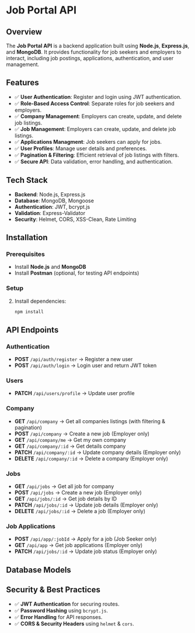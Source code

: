 # Job Portal API

## Overview

The **Job Portal API** is a backend application built using **Node.js**, **Express.js**, and **MongoDB**. It provides functionality for job seekers and employers to interact, including job postings, applications, authentication, and user management.

## Features

- ✅ **User Authentication**: Register and login using JWT authentication.
- ✅ **Role-Based Access Control**: Separate roles for job seekers and employers.
- ✅ **Company Management**: Employers can create, update, and delete job listings.
- ✅ **Job Management**: Employers can create, update, and delete job listings.
- ✅ **Applications Managment**: Job seekers can apply for jobs.
- ✅ **User Profiles**: Manage user details and preferences.
- ✅ **Pagination & Filtering**: Efficient retrieval of job listings with filters.
- ✅ **Secure API**: Data validation, error handling, and authentication.

## Tech Stack

- **Backend**: Node.js, Express.js
- **Database**: MongoDB, Mongoose
- **Authentication**: JWT, bcrypt.js
- **Validation**: Express-Validator
- **Security**: Helmet, CORS, XSS-Clean, Rate Limiting

## Installation

### Prerequisites

- Install **Node.js** and **MongoDB**
- Install **Postman** (optional, for testing API endpoints)

### Setup

2. Install dependencies:
   ```sh
   npm install
   ```

## API Endpoints

### **Authentication**

- **POST** `/api/auth/register` → Register a new user
- **POST** `/api/auth/login` → Login user and return JWT token

### **Users**

- **PATCH** `/api/users/profile` → Update user profile

### **Company**

- **GET** `/api/company` → Get all companies listings (with filtering & pagination)
- **POST** `/api/company` → Create a new job (Employer only)
- **GET** `/api/company/me` → Get my own company
- **GET** `/api/company/:id` → Get details company
- **PATCH** `/api/company/:id` → Update company details (Employer only)
- **DELETE** `/api/company/:id` → Delete a company (Employer only)

### **Jobs**

- **GET** `/api/jobs` → Get all job for company
- **POST** `/api/jobs` → Create a new job (Employer only)
- **GET** `/api/jobs/:id` → Get job details by ID
- **PATCH** `/api/jobs/:id` → Update job details (Employer only)
- **DELETE** `/api/jobs/:id` → Delete a job (Employer only)

### **Job Applications**

- **POST** `/api/app/:jobId` → Apply for a job (Job Seeker only)
- **GET** `/api/app` → Get job applications (Employer only)
- **PATCH** `/api/jobs/:id` → Update job status (Employer only)


## Database Models


## Security & Best Practices

- ✅ **JWT Authentication** for securing routes.
- ✅ **Password Hashing** using `bcrypt.js`.
- ✅ **Error Handling** for API responses.
- ✅ **CORS & Security Headers** using `helmet` & `cors`.



